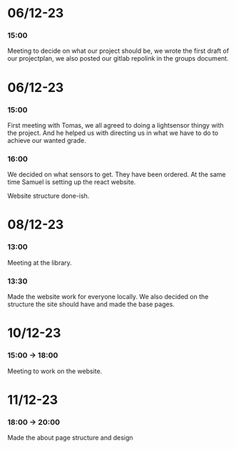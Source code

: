 # 06/12-23

### 15:00

Meeting to decide on what our project should be, we wrote the first draft of our projectplan, we also posted our gitlab repolink in the groups document.

# 06/12-23

### 15:00

First meeting with Tomas, we all agreed to doing a lightsensor thingy with the project. And he helped us with directing us in what we have to do to achieve our wanted grade.

### 16:00

We decided on what sensors to get. They have been ordered. At the same time Samuel is setting up the react website.

Website structure done-ish.

# 08/12-23

### 13:00

Meeting at the library.

### 13:30

Made the website work for everyone locally. We also decided on the structure the site should have and made the base pages.

# 10/12-23

### 15:00 -> 18:00

Meeting to work on the website.

# 11/12-23

### 18:00 -> 20:00

Made the about page structure and design

